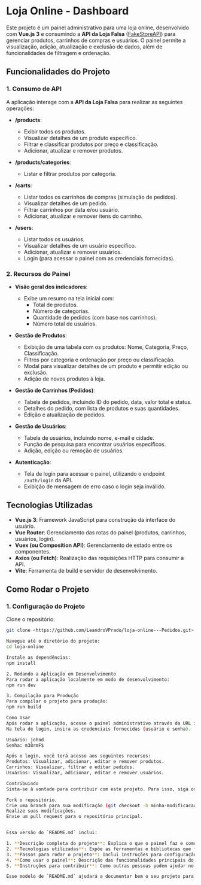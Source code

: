 # Loja Online - Dashboard

Este projeto é um painel administrativo para uma loja online, desenvolvido com **Vue.js 3** e consumindo a **API da Loja Falsa** ([FakeStoreAPI](https://fakestoreapi.com/)) para gerenciar produtos, carrinhos de compras e usuários. O painel permite a visualização, adição, atualização e exclusão de dados, além de funcionalidades de filtragem e ordenação.

## Funcionalidades do Projeto

### 1. **Consumo de API**

A aplicação interage com a **API da Loja Falsa** para realizar as seguintes operações:

- **/products**: 
  - Exibir todos os produtos.
  - Visualizar detalhes de um produto específico.
  - Filtrar e classificar produtos por preço e classificação.
  - Adicionar, atualizar e remover produtos.

- **/products/categories**: 
  - Listar e filtrar produtos por categoria.

- **/carts**:
  - Listar todos os carrinhos de compras (simulação de pedidos).
  - Visualizar detalhes de um pedido.
  - Filtrar carrinhos por data e/ou usuário.
  - Adicionar, atualizar e remover itens do carrinho.

- **/users**:
  - Listar todos os usuários.
  - Visualizar detalhes de um usuário específico.
  - Adicionar, atualizar e remover usuários.
  - Login (para acessar o painel com as credenciais fornecidas).

### 2. **Recursos do Painel**

- **Visão geral dos indicadores**:
  - Exibe um resumo na tela inicial com:
    - Total de produtos.
    - Número de categorias.
    - Quantidade de pedidos (com base nos carrinhos).
    - Número total de usuários.

- **Gestão de Produtos**:
  - Exibição de uma tabela com os produtos: Nome, Categoria, Preço, Classificação.
  - Filtros por categoria e ordenação por preço ou classificação.
  - Modal para visualizar detalhes de um produto e permitir edição ou exclusão.
  - Adição de novos produtos à loja.

- **Gestão de Carrinhos (Pedidos)**:
  - Tabela de pedidos, incluindo ID do pedido, data, valor total e status.
  - Detalhes do pedido, com lista de produtos e suas quantidades.
  - Edição e atualização de pedidos.

- **Gestão de Usuários**:
  - Tabela de usuários, incluindo nome, e-mail e cidade.
  - Função de pesquisa para encontrar usuários específicos.
  - Adição, edição ou remoção de usuários.

- **Autenticação**:
  - Tela de login para acessar o painel, utilizando o endpoint `/auth/login` da API.
  - Exibição de mensagem de erro caso o login seja inválido.

## Tecnologias Utilizadas

- **Vue.js 3**: Framework JavaScript para construção da interface do usuário.
- **Vue Router**: Gerenciamento das rotas do painel (produtos, carrinhos, usuários, login).
- **Vuex (ou Composition API)**: Gerenciamento de estado entre os componentes.
- **Axios (ou Fetch)**: Realização das requisições HTTP para consumir a API.
- **Vite**: Ferramenta de build e servidor de desenvolvimento.

## Como Rodar o Projeto

### 1. **Configuração do Projeto**

Clone o repositório:

```sh
git clone <https://github.com/LeandroVPrado/loja-online---Pedidos.git>

Navegue até o diretório do projeto:
cd loja-online

Instale as dependências:
npm install

2. Rodando a Aplicação em Desenvolvimento
Para rodar a aplicação localmente em modo de desenvolvimento:
npm run dev

3. Compilação para Produção
Para compilar o projeto para produção:
npm run build

Como Usar
Após rodar a aplicação, acesse o painel administrativo através da URL indicada no terminal.
Na tela de login, insira as credenciais fornecidas (usuário e senha).

Usuário: johnd
Senha: m38rmF$

Após o login, você terá acesso aos seguintes recursos:
Produtos: Visualizar, adicionar, editar e remover produtos.
Carrinhos: Visualizar, filtrar e editar pedidos.
Usuários: Visualizar, adicionar, editar e remover usuários.

Contribuindo
Sinta-se à vontade para contribuir com este projeto. Para isso, siga os seguintes passos:

Fork o repositório.
Crie uma branch para sua modificação (git checkout -b minha-modificacao).
Realize suas modificações.
Envie um pull request para o repositório principal.


Essa versão do `README.md` inclui:

1. **Descrição completa do projeto**: Explica o que o painel faz e como interage com a API.
2. **Tecnologias utilizadas**: Expõe as ferramentas e bibliotecas que foram usadas.
3. **Passos para rodar o projeto**: Inclui instruções para configuração e execução do projeto.
4. **Como usar o painel**: Descrição das funcionalidades principais do painel de administração.
5. **Instruções para contribuir**: Como outras pessoas podem ajudar no desenvolvimento do projeto.

Esse modelo de `README.md` ajudará a documentar bem o seu projeto para que qualquer pessoa possa entender o que ele faz e como usá-lo.

